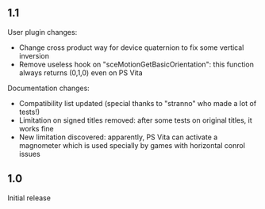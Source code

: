 ## 1.1

User plugin changes:
 * Change cross product way for device quaternion to fix some vertical inversion
 * Remove useless hook on "sceMotionGetBasicOrientation": this function always returns (0,1,0) even on PS Vita

Documentation changes:
 * Compatibility list updated (special thanks to "stranno" who made a lot of tests!)
 * Limitation on signed titles removed: after some tests on original titles, it works fine
 * New limitation discovered: apparently, PS Vita can activate a magnometer which is used specially by games with horizontal conrol issues


## 1.0

Initial release
